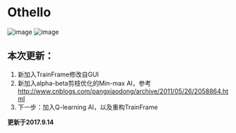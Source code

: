 # Othello

![image](https://github.com/qiaofengmarco/JavaOthello/raw/master/d1.png)
![image](https://github.com/qiaofengmarco/JavaOthello/raw/master/d2.png)

## 本次更新：
1. 新加入TrainFrame修改自GUI
2. 新加入alpha-beta剪枝优化的Min-max AI，参考 http://www.cnblogs.com/pangxiaodong/archive/2011/05/26/2058864.html
3. 下一步：加入Q-learning AI，以及重构TrainFrame

**更新于2017.9.14**
